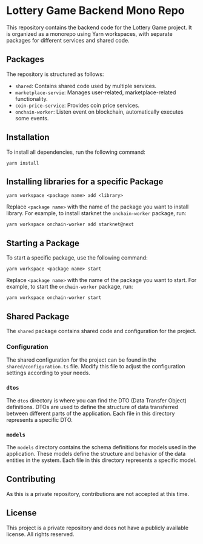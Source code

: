 # Lottery Game Backend Mono Repo

This repository contains the backend code for the Lottery Game project. It is organized as a monorepo using Yarn workspaces, with separate packages for different services and shared code.

## Packages

The repository is structured as follows:

- `shared`: Contains shared code used by multiple services.
- `marketplace-servie`: Manages user-related, marketplace-related functionality.
- `coin-price-service`: Provides coin price services.
- `onchain-worker`: Listen event on blockchain, automatically executes some events.

## Installation

To install all dependencies, run the following command:

```shell
yarn install
```

## Installing libraries for a specific Package

```shell
yarn workspace <package name> add <library>
```

Replace `<package name>` with the name of the package you want to install library. For example, to install starknet the `onchain-worker` package, run:

```shell
yarn workspace onchain-worker add starknet@next
```

## Starting a Package

To start a specific package, use the following command:

```shell
yarn workspace <package name> start
```

Replace `<package name>` with the name of the package you want to start. For example, to start the `onchain-worker` package, run:

```shell
yarn workspace onchain-worker start
```

## Shared Package

The `shared` package contains shared code and configuration for the project.

### Configuration

The shared configuration for the project can be found in the `shared/configuration.ts` file. Modify this file to adjust the configuration settings according to your needs.

### `dtos`

The `dtos` directory is where you can find the DTO (Data Transfer Object) definitions. DTOs are used to define the structure of data transferred between different parts of the application. Each file in this directory represents a specific DTO.

### `models`

The `models` directory contains the schema definitions for models used in the application. These models define the structure and behavior of the data entities in the system. Each file in this directory represents a specific model.

## Contributing

As this is a private repository, contributions are not accepted at this time.

## License

This project is a private repository and does not have a publicly available license. All rights reserved.
